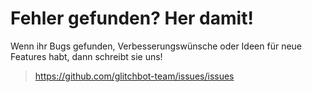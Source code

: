 # Fehler gefunden? Her damit!

Wenn ihr Bugs gefunden, Verbesserungswünsche oder Ideen für neue Features habt, dann schreibt sie uns!
> https://github.com/glitchbot-team/issues/issues
